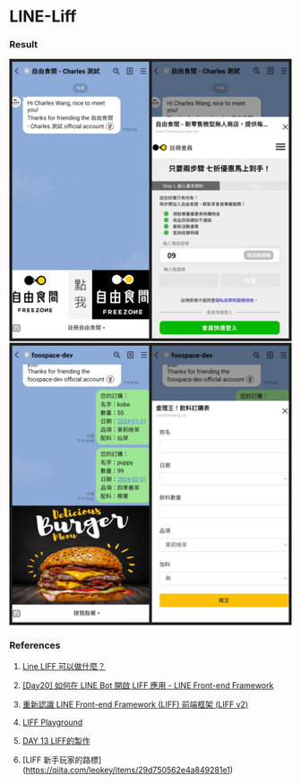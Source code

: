 # LINE-Liff

### Result
![example1](screenshot1.jpg)
![example2](screenshot2.jpg)

### References

1. [Line LIFF 可以做什麼？](https://medium.com/aiii-ai/line-liff-%E5%8F%AF%E4%BB%A5%E5%81%9A%E4%BB%80%E9%BA%BC-eb2ca40147ac)

2. [[Day20] 如何在 LINE Bot 開啟 LIFF 應用 - LINE Front-end Framework](https://ithelp.ithome.com.tw/articles/10229840)

3. [重新認識 LINE Front-end Framework (LIFF) 前端框架 (LIFF v2)](https://blog.miniasp.com/post/2023/01/29/The-LINE-Front-end-Framework-LIFF-v2)

4. [LIFF Playground](https://liff-playground.netlify.app/)

5. [DAY 13 LIFF的製作](https://ithelp.ithome.com.tw/m/articles/10299652)

6. [LIFF 新手玩家的路標] (https://qiita.com/leokey/items/29d750562e4a849281e1)
